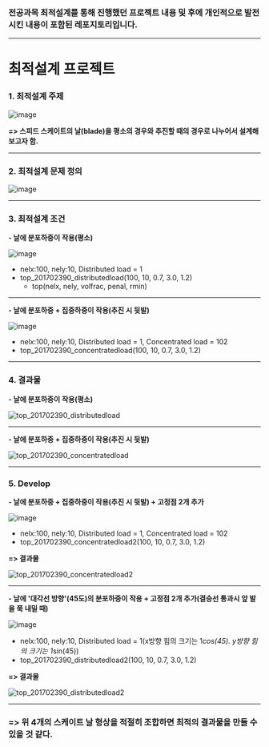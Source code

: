 ### 전공과목 최적설계를 통해 진행했던 프로젝트 내용 및 후에 개인적으로 발전시킨 내용이 포함된 레포지토리입니다.

---

# 최적설계 프로젝트


### 1. 최적설계 주제

![image](https://user-images.githubusercontent.com/108641325/213972549-7fa833c8-ca93-423d-a342-3c30200f5327.png)

**=> 스피드 스케이트의 날(blade)을 평소의 경우와 추진할 때의 경우로 나누어서 설계해보고자 함.** 

---

### 2. 최적설계 문제 정의

![image](https://user-images.githubusercontent.com/108641325/213973372-47f0b062-c162-49f0-87cc-067050b4108c.png)

---

### 3. 최적설계 조건

**- 날에 분포하중이 작용(평소)**

![image](https://user-images.githubusercontent.com/108641325/213973709-41fda39a-2de2-4420-a998-d811057dcf23.png)

- nelx:100, nely:10, Distributed load = 1
- top_201702390_distributedload(100, 10, 0.7, 3.0, 1.2)
  - top(nelx, nely, volfrac, penal, rmin)
  
---  
  
**- 날에 분포하중 + 집중하중이 작용(추진 시 뒷발)**

![image](https://user-images.githubusercontent.com/108641325/213974315-74cd5ec0-dd07-4b97-8650-ff0fe40b5f44.png)

- nelx:100, nely:10, Distributed load = 1, Concentrated load = 102
- top_201702390_concentratedload(100, 10, 0.7, 3.0, 1.2)

---

### 4. 결과물

**- 날에 분포하중이 작용(평소)**

![top_201702390_distributedload](https://user-images.githubusercontent.com/108641325/213975329-0ba907a0-84c5-4e91-8553-f1f6e276d4aa.png)

---

**- 날에 분포하중 + 집중하중이 작용(추진 시 뒷발)**

![top_201702390_concentratedload](https://user-images.githubusercontent.com/108641325/213975468-9f36f9a2-6db6-4dd0-b0cf-e2f715e8bbee.png)

---

### 5. Develop 

**- 날에 분포하중 + 집중하중이 작용(추진 시 뒷발) + 고정점 2개 추가**

![image](https://user-images.githubusercontent.com/108641325/213985543-34d95a03-29fd-4fe9-88ef-cb854dfb78e0.png)

- nelx:100, nely:10, Distributed load = 1, Concentrated load = 102
- top_201702390_concentratedload2(100, 10, 0.7, 3.0, 1.2)

**=> 결과물**

![top_201702390_concentratedload2](https://user-images.githubusercontent.com/108641325/213981374-4314b5ab-facd-4b0d-87fd-6bbae076501d.png)

---

**- 날에 '대각선 방향'(45도)의 분포하중이 작용 + 고정점 2개 추가(결승선 통과시 앞 발을 쭉 내밀 때)**

![image](https://user-images.githubusercontent.com/108641325/213985905-51edaf49-1ef3-4a84-af07-1f757d0581f5.png)

- nelx:100, nely:10, Distributed load = 1(x방향 힘의 크기는 1*cos(45). y방향 힘의 크기는 1*sin(45))
- top_201702390_distributedload2(100, 10, 0.7, 3.0, 1.2)

**=> 결과물**

![top_201702390_distributedload2](https://user-images.githubusercontent.com/108641325/213983024-93e04565-946d-4be7-878f-993eeb89fd09.png)

---

### => 위 4개의 스케이트 날 형상을 적절히 조합하면 최적의 결과물을 만들 수 있을 것 같다. 

